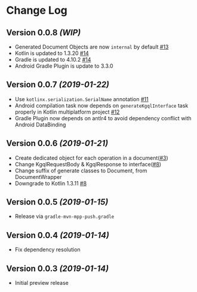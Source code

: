 Change Log
===

Version 0.0.8 *(WIP)*
---

* Generated Document Objects are now `internal` by default [#13](https://github.com/yshrsmz/kgql/issues/13)
* Kotlin is updated to 1.3.20 [#14](https://github.com/yshrsmz/kgql/issues/14)
* Gradle is updated to 4.10.2 [#14](https://github.com/yshrsmz/kgql/issues/14)
* Android Gradle Plugin is update to 3.3.0


Version 0.0.7 *(2019-01-22)*
---

* Use `kotlinx.serialization.SerialName` annotation [#11](https://github.com/yshrsmz/kgql/issues/11)
* Android compilation task now depends on `generateKgqlInterface` task properly in Kotlin multiplatform project [#12](https://github.com/yshrsmz/kgql/issues/12)
* Gradle Plugin now depends on antlr4 to avoid dependency conflict with Android DataBinding


Version 0.0.6 *(2019-01-21)*
---

* Create dedicated object for each operation in a document([#3](https://github.com/yshrsmz/kgql/issues/3))
* Change KgqlRequestBody & KgqlResponse to interface([#8](https://github.com/yshrsmz/kgql/issues/8))
* Change suffix of generate classes to Document, from DocumentWrapper
* Downgrade to Kotlin 1.3.11 [#8](https://github.com/yshrsmz/kgql/issues/8)


Version 0.0.5 *(2019-01-15)*
---

* Release via `gradle-mvn-mpp-push.gradle`


Version 0.0.4 *(2019-01-14)*
---

* Fix dependency resolution



Version 0.0.3 *(2019-01-14)*
---

* Initial preview release
